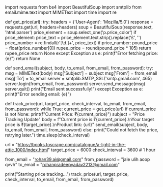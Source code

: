 import requests
from bs4 import BeautifulSoup
import smtplib
from email.mime.text import MIMEText
import time
import re

def get_price(url):
    try:
        headers = {'User-Agent': 'Mozilla/5.0'}
        response = requests.get(url, headers=headers)
        soup = BeautifulSoup(response.text, 'html.parser')
        price_element = soup.select_one('p.price_color')
        if price_element:
            price_text = price_element.text.strip().replace('£', '')
            price_number = re.findall(r'[\d.]+', price_text)
            if price_number:
                pound_price = float(price_number[0])
                rupee_price = round(pound_price * 105)
                return rupee_price
        return None
    except Exception as e:
        print(f"Error fetching price: {e}")
        return None

def send_email(subject, body, to_email, from_email, from_password):
    try:
        msg = MIMEText(body)
        msg['Subject'] = subject
        msg['From'] = from_email
        msg['To'] = to_email
        server = smtplib.SMTP_SSL('smtp.gmail.com', 465)
        server.login(from_email, from_password)
        server.send_message(msg)
        server.quit()
        print("Email sent successfully!")
    except Exception as e:
        print(f"Error sending email: {e}")

def track_price(url, target_price, check_interval, to_email, from_email, from_password):
    while True:
        current_price = get_price(url)
        if current_price is not None:
            print(f"Current Price: ₹{current_price}")
            subject = "Price Tracking Update"
            body = f"Current price is ₹{current_price}.\nYour target price is ₹{target_price}.\nProduct link: {url}"
            send_email(subject, body, to_email, from_email, from_password)
        else:
            print("Could not fetch the price, retrying later.")
        time.sleep(check_interval)

url = "https://books.toscrape.com/catalogue/a-light-in-the-attic_1000/index.html"
target_price = 6000
check_interval = 3600  # 1 hour

from_email = "rohan39.ai@gmail.com"
from_password = "jale ulih aoop qvvh"
to_email = "rohanpradeepyadav2213@gmail.com"

print("Starting price tracking...")
track_price(url, target_price, check_interval, to_email, from_email, from_password) 
